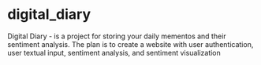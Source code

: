 # digital_diary
Digital Diary - is a project for storing your daily mementos and their sentiment analysis. The plan is to create a website with user authentication, user textual input, sentiment analysis, and sentiment visualization

